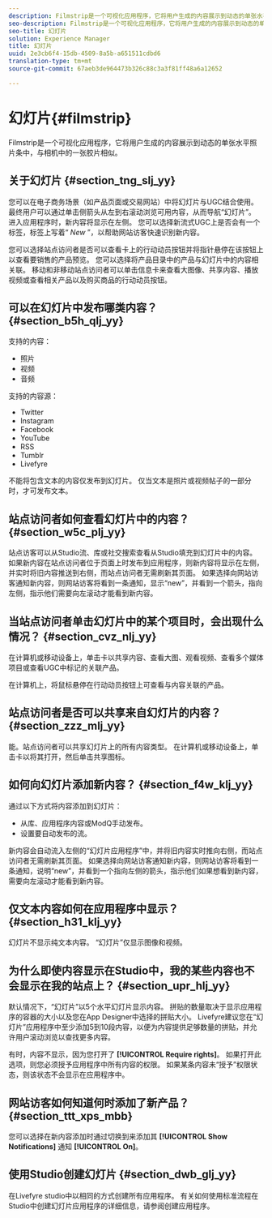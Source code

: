 ```yaml
---
description: Filmstrip是一个可视化应用程序，它将用户生成的内容展示到动态的单张水平照片条中，与相机中的一张胶片相似。
seo-description: Filmstrip是一个可视化应用程序，它将用户生成的内容展示到动态的单张水平照片条中，与相机中的一张胶片相似。
seo-title: 幻灯片
solution: Experience Manager
title: 幻灯片
uuid: 2e3cb6f4-15db-4509-8a5b-a651511cdbd6
translation-type: tm+mt
source-git-commit: 67aeb3de964473b326c88c3a3f81ff48a6a12652

---
```



# 幻灯片{#filmstrip}

Filmstrip是一个可视化应用程序，它将用户生成的内容展示到动态的单张水平照片条中，与相机中的一张胶片相似。

## 关于幻灯片 {#section_tng_slj_yy}

您可以在电子商务场景（如产品页面或交易网站）中将幻灯片与UGC结合使用。 最终用户可以通过单击侧箭头从左到右滚动浏览可用内容，从而导航“幻灯片”。 进入应用程序时，新内容将显示在左侧。 您可以选择新流式UGC上是否会有一个标签，标签上写着“ *New* ”，以帮助网站访客快速识别新内容。

您可以选择站点访问者是否可以查看卡上的行动动员按钮并将指针悬停在该按钮上以查看要销售的产品预览。 您可以选择将产品目录中的产品与幻灯片中的内容相关联。 移动和非移动站点访问者可以单击信息卡来查看大图像、共享内容、播放视频或查看相关产品以及购买商品的行动动员按钮。

## 可以在幻灯片中发布哪类内容？ {#section_b5h_qlj_yy}

支持的内容：

* 照片
* 视频
* 音频

支持的内容源：

* Twitter
* Instagram
* Facebook
* YouTube
* RSS
* Tumblr
* Livefyre

不能将包含文本的内容仅发布到幻灯片。 仅当文本是照片或视频帖子的一部分时，才可发布文本。

## 站点访问者如何查看幻灯片中的内容？ {#section_w5c_plj_yy}

站点访客可以从Studio流、库或社交搜索查看从Studio填充到幻灯片中的内容。 如果新内容在站点访问者位于页面上时发布到应用程序，则新内容将显示在左侧，并实时将旧内容推送到右侧，而站点访问者无需刷新其页面。 如果选择向网站访客通知新内容，则网站访客将看到一条通知，显示“new”，并看到一个箭头，指向左侧，指示他们需要向左滚动才能看到新内容。

## 当站点访问者单击幻灯片中的某个项目时，会出现什么情况？ {#section_cvz_nlj_yy}

在计算机或移动设备上，单击卡以共享内容、查看大图、观看视频、查看多个媒体项目或查看UGC中标记的关联产品。

在计算机上，将鼠标悬停在行动动员按钮上可查看与内容关联的产品。

## 站点访问者是否可以共享来自幻灯片的内容？ {#section_zzz_mlj_yy}

能。站点访问者可以共享幻灯片上的所有内容类型。 在计算机或移动设备上，单击卡以将其打开，然后单击共享图标。

## 如何向幻灯片添加新内容？ {#section_f4w_klj_yy}

通过以下方式将内容添加到幻灯片：

* 从库、应用程序内容或ModQ手动发布。
* 设置要自动发布的流。

新内容会自动流入左侧的“幻灯片应用程序”中，并将旧内容实时推向右侧，而站点访问者无需刷新其页面。 如果选择向网站访客通知新内容，则网站访客将看到一条通知，说明“new”，并看到一个指向左侧的箭头，指示他们如果想看到新内容，需要向左滚动才能看到新内容。

## 仅文本内容如何在应用程序中显示？ {#section_h31_klj_yy}

幻灯片不显示纯文本内容。 “幻灯片”仅显示图像和视频。

## 为什么即使内容显示在Studio中，我的某些内容也不会显示在我的站点上？ {#section_upr_hlj_yy}

默认情况下，“幻灯片”以5个水平幻灯片显示内容。 拼贴的数量取决于显示应用程序的容器的大小以及您在App Designer中选择的拼贴大小。 Livefyre建议您在“幻灯片”应用程序中至少添加5到10段内容，以便为内容提供足够数量的拼贴，并允许用户滚动浏览以查找更多内容。

有时，内容不显示，因为您打开了 **[!UICONTROL Require rights]**。 如果打开此选项，则您必须授予应用程序中所有内容的权限。 如果某条内容未“授予”权限状态，则该状态不会显示在应用程序中。

## 网站访客如何知道何时添加了新产品？ {#section_ttt_xps_mbb}

您可以选择在新内容添加时通过切换到来添加其 **[!UICONTROL Show Notifications]** 通知 **[!UICONTROL On]**。

## 使用Studio创建幻灯片 {#section_dwb_glj_yy}

在Livefyre studio中以相同的方式创建所有应用程序。 有关如何使用标准流程在Studio中创建幻灯片应用程序的详细信息，请参阅创建应用程序。